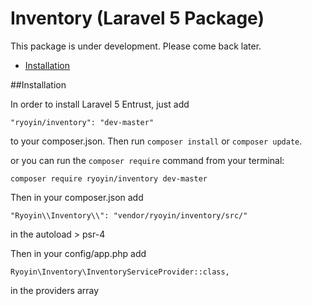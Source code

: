 # Inventory (Laravel 5 Package)

This package is under development. Please come back later.

- [Installation](#installation)

##Installation

In order to install Laravel 5 Entrust, just add

    "ryoyin/inventory": "dev-master"

to your composer.json. Then run `composer install` or `composer update`.

or you can run the `composer require` command from your terminal:
    
    composer require ryoyin/inventory dev-master
    
Then in your composer.json add

    "Ryoyin\\Inventory\\": "vendor/ryoyin/inventory/src/"
    
in the autoload > psr-4

Then in your config/app.php add

    Ryoyin\Inventory\InventoryServiceProvider::class,
    
in the providers array